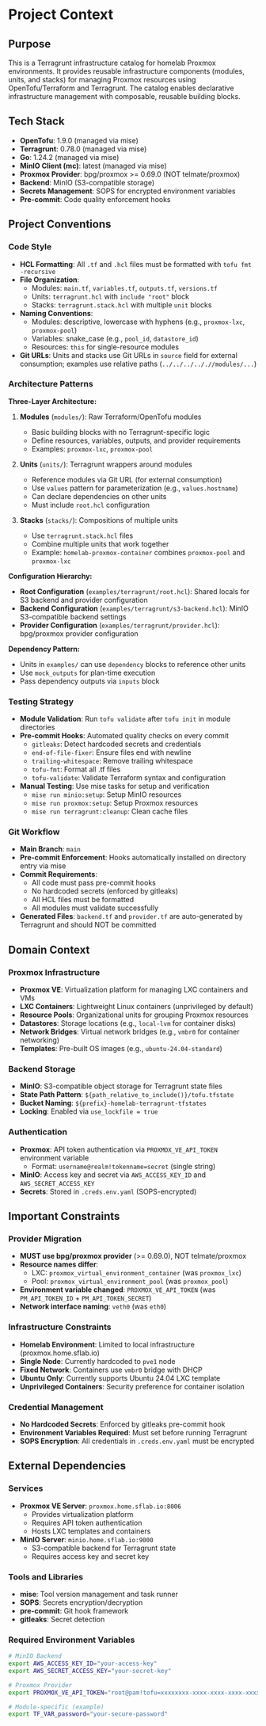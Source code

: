 # Project Context

## Purpose
This is a Terragrunt infrastructure catalog for homelab Proxmox environments. It provides reusable infrastructure components (modules, units, and stacks) for managing Proxmox resources using OpenTofu/Terraform and Terragrunt. The catalog enables declarative infrastructure management with composable, reusable building blocks.

## Tech Stack
- **OpenTofu**: 1.9.0 (managed via mise)
- **Terragrunt**: 0.78.0 (managed via mise)
- **Go**: 1.24.2 (managed via mise)
- **MinIO Client (mc)**: latest (managed via mise)
- **Proxmox Provider**: bpg/proxmox >= 0.69.0 (NOT telmate/proxmox)
- **Backend**: MinIO (S3-compatible storage)
- **Secrets Management**: SOPS for encrypted environment variables
- **Pre-commit**: Code quality enforcement hooks

## Project Conventions

### Code Style
- **HCL Formatting**: All `.tf` and `.hcl` files must be formatted with `tofu fmt -recursive`
- **File Organization**:
  - Modules: `main.tf`, `variables.tf`, `outputs.tf`, `versions.tf`
  - Units: `terragrunt.hcl` with `include "root"` block
  - Stacks: `terragrunt.stack.hcl` with multiple `unit` blocks
- **Naming Conventions**:
  - Modules: descriptive, lowercase with hyphens (e.g., `proxmox-lxc`, `proxmox-pool`)
  - Variables: snake_case (e.g., `pool_id`, `datastore_id`)
  - Resources: `this` for single-resource modules
- **Git URLs**: Units and stacks use Git URLs in `source` field for external consumption; examples use relative paths (`../../../.././/modules/...`)

### Architecture Patterns
**Three-Layer Architecture:**

1. **Modules** (`modules/`): Raw Terraform/OpenTofu modules
   - Basic building blocks with no Terragrunt-specific logic
   - Define resources, variables, outputs, and provider requirements
   - Examples: `proxmox-lxc`, `proxmox-pool`

2. **Units** (`units/`): Terragrunt wrappers around modules
   - Reference modules via Git URL (for external consumption)
   - Use `values` pattern for parameterization (e.g., `values.hostname`)
   - Can declare dependencies on other units
   - Must include `root.hcl` configuration

3. **Stacks** (`stacks/`): Compositions of multiple units
   - Use `terragrunt.stack.hcl` files
   - Combine multiple units that work together
   - Example: `homelab-proxmox-container` combines `proxmox-pool` and `proxmox-lxc`

**Configuration Hierarchy:**
- **Root Configuration** (`examples/terragrunt/root.hcl`): Shared locals for S3 backend and provider configuration
- **Backend Configuration** (`examples/terragrunt/s3-backend.hcl`): MinIO S3-compatible backend settings
- **Provider Configuration** (`examples/terragrunt/provider.hcl`): bpg/proxmox provider configuration

**Dependency Pattern:**
- Units in `examples/` can use `dependency` blocks to reference other units
- Use `mock_outputs` for plan-time execution
- Pass dependency outputs via `inputs` block

### Testing Strategy
- **Module Validation**: Run `tofu validate` after `tofu init` in module directories
- **Pre-commit Hooks**: Automated quality checks on every commit
  - `gitleaks`: Detect hardcoded secrets and credentials
  - `end-of-file-fixer`: Ensure files end with newline
  - `trailing-whitespace`: Remove trailing whitespace
  - `tofu-fmt`: Format all .tf files
  - `tofu-validate`: Validate Terraform syntax and configuration
- **Manual Testing**: Use mise tasks for setup and verification
  - `mise run minio:setup`: Setup MinIO resources
  - `mise run proxmox:setup`: Setup Proxmox resources
  - `mise run terragrunt:cleanup`: Clean cache files

### Git Workflow
- **Main Branch**: `main`
- **Pre-commit Enforcement**: Hooks automatically installed on directory entry via mise
- **Commit Requirements**:
  - All code must pass pre-commit hooks
  - No hardcoded secrets (enforced by gitleaks)
  - All HCL files must be formatted
  - All modules must validate successfully
- **Generated Files**: `backend.tf` and `provider.tf` are auto-generated by Terragrunt and should NOT be committed

## Domain Context

### Proxmox Infrastructure
- **Proxmox VE**: Virtualization platform for managing LXC containers and VMs
- **LXC Containers**: Lightweight Linux containers (unprivileged by default)
- **Resource Pools**: Organizational units for grouping Proxmox resources
- **Datastores**: Storage locations (e.g., `local-lvm` for container disks)
- **Network Bridges**: Virtual network bridges (e.g., `vmbr0` for container networking)
- **Templates**: Pre-built OS images (e.g., `ubuntu-24.04-standard`)

### Backend Storage
- **MinIO**: S3-compatible object storage for Terragrunt state files
- **State Path Pattern**: `${path_relative_to_include()}/tofu.tfstate`
- **Bucket Naming**: `${prefix}-homelab-terragrunt-tfstates`
- **Locking**: Enabled via `use_lockfile = true`

### Authentication
- **Proxmox**: API token authentication via `PROXMOX_VE_API_TOKEN` environment variable
  - Format: `username@realm!tokenname=secret` (single string)
- **MinIO**: Access key and secret via `AWS_ACCESS_KEY_ID` and `AWS_SECRET_ACCESS_KEY`
- **Secrets**: Stored in `.creds.env.yaml` (SOPS-encrypted)

## Important Constraints

### Provider Migration
- **MUST use bpg/proxmox provider** (>= 0.69.0), NOT telmate/proxmox
- **Resource names differ**:
  - LXC: `proxmox_virtual_environment_container` (was `proxmox_lxc`)
  - Pool: `proxmox_virtual_environment_pool` (was `proxmox_pool`)
- **Environment variable changed**: `PROXMOX_VE_API_TOKEN` (was `PM_API_TOKEN_ID` + `PM_API_TOKEN_SECRET`)
- **Network interface naming**: `veth0` (was `eth0`)

### Infrastructure Constraints
- **Homelab Environment**: Limited to local infrastructure (proxmox.home.sflab.io)
- **Single Node**: Currently hardcoded to `pve1` node
- **Fixed Network**: Containers use `vmbr0` bridge with DHCP
- **Ubuntu Only**: Currently supports Ubuntu 24.04 LXC template
- **Unprivileged Containers**: Security preference for container isolation

### Credential Management
- **No Hardcoded Secrets**: Enforced by gitleaks pre-commit hook
- **Environment Variables Required**: Must set before running Terragrunt
- **SOPS Encryption**: All credentials in `.creds.env.yaml` must be encrypted

## External Dependencies

### Services
- **Proxmox VE Server**: `proxmox.home.sflab.io:8006`
  - Provides virtualization platform
  - Requires API token authentication
  - Hosts LXC templates and containers
- **MinIO Server**: `minio.home.sflab.io:9000`
  - S3-compatible backend for Terragrunt state
  - Requires access key and secret key

### Tools and Libraries
- **mise**: Tool version management and task runner
- **SOPS**: Secrets encryption/decryption
- **pre-commit**: Git hook framework
- **gitleaks**: Secret detection

### Required Environment Variables
```bash
# MinIO Backend
export AWS_ACCESS_KEY_ID="your-access-key"
export AWS_SECRET_ACCESS_KEY="your-secret-key"

# Proxmox Provider
export PROXMOX_VE_API_TOKEN="root@pam!tofu=xxxxxxxx-xxxx-xxxx-xxxx-xxxxxxxxxxxx"

# Module-specific (example)
export TF_VAR_password="your-secure-password"
```
